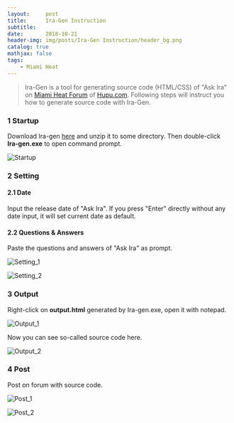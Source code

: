 ```yaml
---
layout:     post
title:      Ira-Gen Instruction
subtitle:   
date:       2018-10-21
header-img: img/posts/Ira-Gen Instruction/header_bg.png
catalog: true
mathjax: false
tags:
    - Miami Heat
---
```



> Ira-Gen is a tool for generating source code (HTML/CSS) of "Ask Ira" on [Miami Heat Forum](https://bbs.hupu.com/heat) of [Hupu.com](https://www.hupu.com/). Following steps will instruct you how to generate source code with Ira-Gen.


### 1 Startup

Download Ira-gen [here]({{site.url}}/files/{{page.title}}/Ira-gen.zip) and unzip it to some directory. Then double-click **Ira-gen.exe** to open command prompt.

![Startup]({{site.url}}/img/posts/{{page.title}}/startup.png)

### 2 Setting

#### 2.1 Date

Input the release date of "Ask Ira". If you press "Enter" directly without any date input, it will set current date as default.

#### 2.2 Questions & Answers

Paste the questions and answers of "Ask Ira" as prompt. 

![Setting_1]({{site.url}}/img/posts/{{page.title}}/setting_1.png)

![Setting_2]({{site.url}}/img/posts/{{page.title}}/setting_2.png)

### 3 Output

Right-click on **output.html** generated by Ira-gen.exe, open it with notepad. 

![Output_1]({{site.url}}/img/posts/{{page.title}}/output_1.png)

Now you can see so-called source code here.

![Output_2]({{site.url}}/img/posts/{{page.title}}/output_2.png)

### 4 Post

Post on forum with source code.

![Post_1]({{site.url}}/img/posts/{{page.title}}/post_1.png)

![Post_2]({{site.url}}/img/posts/{{page.title}}/post_2.png)